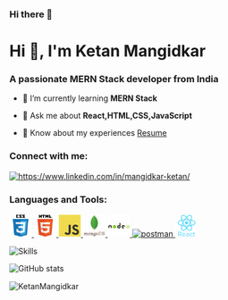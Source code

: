 ### Hi there 👋

<h1>Hi 👋, I'm Ketan Mangidkar</h1>
<h3>A passionate MERN Stack developer from India</h3>

- 🌱 I’m currently learning **MERN Stack**

- 💬 Ask me about **React,HTML,CSS,JavaScript**

- 📄 Know about my experiences [Resume](https://drive.google.com/file/d/11PvOwVvKXoumIPU1TzUpUx2Ol6FLjW_V/view?usp=sharing)

<h3 align="left">Connect with me:</h3>
<p align="left">
<a href="https://www.linkedin.com/in/mangidkar-ketan/" target="blank"><img align="center" src="https://raw.githubusercontent.com/rahuldkjain/github-profile-readme-generator/master/src/images/icons/Social/linked-in-alt.svg" alt="https://www.linkedin.com/in/mangidkar-ketan/" height="30" width="40" /></a>
</p>

<h3 align="left">Languages and Tools:</h3>
<p align="left"> <a href="https://www.w3schools.com/css/" target="_blank" rel="noreferrer"> <img src="https://raw.githubusercontent.com/devicons/devicon/master/icons/css3/css3-original-wordmark.svg" alt="css3" width="40" height="40"/> </a>
<a href="https://www.w3.org/html/" target="_blank" rel="noreferrer"> <img src="https://raw.githubusercontent.com/devicons/devicon/master/icons/html5/html5-original-wordmark.svg" alt="html5" width="40" height="40"/> </a> <a href="https://developer.mozilla.org/en-US/docs/Web/JavaScript" target="_blank" rel="noreferrer"> <img src="https://raw.githubusercontent.com/devicons/devicon/master/icons/javascript/javascript-original.svg" alt="javascript" width="40" height="40"/> </a> <a href="https://www.mongodb.com/" target="_blank" rel="noreferrer"> <img src="https://raw.githubusercontent.com/devicons/devicon/master/icons/mongodb/mongodb-original-wordmark.svg" alt="mongodb" width="40" height="40"/> </a> 
<a href="https://nodejs.org" target="_blank" rel="noreferrer"> <img src="https://raw.githubusercontent.com/devicons/devicon/master/icons/nodejs/nodejs-original-wordmark.svg" alt="nodejs" width="40" height="40"/> </a> <a href="https://postman.com" target="_blank" rel="noreferrer"> <img src="https://www.vectorlogo.zone/logos/getpostman/getpostman-icon.svg" alt="postman" width="40" height="40"/> </a> <a href="https://reactjs.org/" target="_blank" rel="noreferrer"> <img src="https://raw.githubusercontent.com/devicons/devicon/master/icons/react/react-original-wordmark.svg" alt="react" width="40" height="40"/> </a> </p>

![Skills](https://github-readme-stats.vercel.app/api/top-langs?username=KetanMangidkar&show_icons=true&locale=en&layout=compact&theme=radical)

![GitHub stats](https://github-readme-stats.vercel.app/api?username=KetanMangidkar&show_icons=true&theme=radical)

<div><img align="center" src="https://github-readme-streak-stats.herokuapp.com/?user=KetanMangidkar&theme=radical" alt="KetanMangidkar" /></div>
